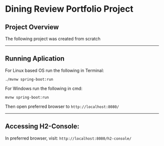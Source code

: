 # Dining Review Portfolio Project

## Project Overview

The following project was created from scratch


---

## Running Aplication

For Linux based OS run the following in Terminal:

`./mvnw spring-boot:run`

For Windows run the following in cmd:

`mvnw spring-boot:run`

Then open preferred browser to `http://localhost:8080/`

---

## Accessing H2-Console:
In preferred browser, visit: `http://localhost:8080/h2-console/`